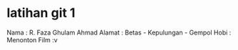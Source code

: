 # latihan git 1
Nama : R. Faza Ghulam Ahmad
Alamat : Betas - Kepulungan - Gempol
Hobi : Menonton Film :v
